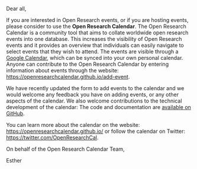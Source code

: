 Dear all, 

If you are interested in Open Research events, or if you are hosting events, please consider to use the **Open Research Calendar**. 
The Open Research Calendar is a community tool that aims to collate worldwide open research events into one database. 
This increases the visibility of Open Research events and it provides an overview that individuals can easily navigate to select events that they wish to attend. 
The events are visible through a [Google Calendar](https://openresearchcalendar.github.io/calendar), which can be synced into your own personal calendar. 
Anyone can contribute to the Open Research Calendar by entering information about events through the website: https://openresearchcalendar.github.io/add-event. 

We have recently updated the form to add events to the calendar and we would welcome any feedback you have on adding events, or any other aspects of the calendar. 
We also welcome contributions to the technical development of the calendar: The code and documentation are [available on GitHub](https://github.com/openresearchcalendar/openresearchcalendar.github.io).

You can learn more about the calendar on the website: https://openresearchcalendar.github.io/ or follow the calendar on Twitter: https://twitter.com/OpenResearchCal.

On behalf of the Open Research Calendar Team, 

Esther
